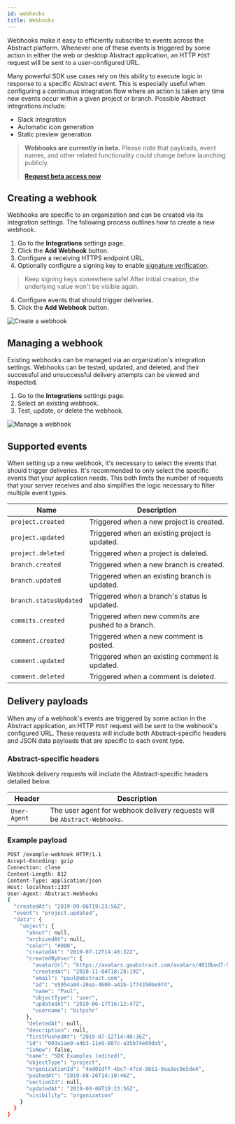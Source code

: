 ```yaml
---
id: webhooks
title: Webhooks
---
```


Webhooks make it easy to efficiently subscribe to events across the Abstract platform. Whenever one of these events is triggered by some action in either the web or desktop Abstract application, an HTTP `POST` request will be sent to a user-configured URL.

Many powerful SDK use cases rely on this ability to execute logic in response to a specific Abstract event. This is especially useful when configuring a continuous integration flow where an action is taken any time new events occur within a given project or branch. Possible Abstract integrations include:

- Slack integration
- Automatic icon generation
- Static preview generation

> **Webhooks are currently in beta.** Please note that payloads, event names, and other related functionality could change before launching publicly.
>
> [**Request beta access now**](https://docs.google.com/forms/d/e/1FAIpQLSevRBz_upT8p2YrieDRrlIKyAUAOHQ5A1xZFn2AMLlrae2rOA/viewform)

## Creating a webhook

Webhooks are specific to an organization and can be created via its integration settings. The following process outlines how to create a new webhook.

1. Go to the **Integrations** settings page.
2. Click the  **Add Webhook** button.
3. Configure a receiving HTTPS endpoint URL.
4. Optionally configure a signing key to enable [signature verification](/docs/webhooks-security).
> Keep signing keys somewhere safe! After initial creation, the underlying value won't be visible again.
4. Configure events that should trigger deliveries.
5. Click the **Add Webhook** button.

![Create a webhook](/img/create-webhook-animated.gif)

## Managing a webhook

Existing webhooks can be managed via an organization's integration settings. Webhooks can be tested, updated, and deleted, and their successful and unsuccessful delivery attempts can be viewed and inspected.

1. Go to the **Integrations** settings page.
2. Select an existing webhook.
3. Test, update, or delete the webhook.

![Manage a webhook](/img/manage-webhook-animated.gif)

## Supported events

When setting up a new webhook, it's necessary to select the events that should trigger deliveries. It's recommended to only select the specific events that your application needs. This both limits the number of requests that your server receives and also simplifies the logic necessary to filter multiple event types.

| Name | Description |
|-|-|
| `project.created` | Triggered when a new project is created. |
| `project.updated` | Triggered when an existing project is updated. |
| `project.deleted` | Triggered when a project is deleted. |
| `branch.created` | Triggered when a new branch is created. |
| `branch.updated` | Triggered when an existing branch is updated. |
| `branch.statusUpdated` | Triggered when a branch's status is updated. |
| `commits.created` | Triggered when new commits are pushed to a branch. |
| `comment.created` | Triggered when a new comment is posted. |
| `comment.updated` | Triggered when an existing comment is updated. |
| `comment.deleted` | Triggered when a comment is deleted. |

## Delivery payloads

When any of a webhook's events are triggered by some action in the Abstract application, an HTTP `POST` request will be sent to the webhook's configured URL. These requests will include both Abstract-specific headers and JSON data payloads that are specific to each event type.

### Abstract-specific headers

Webhook delivery requests will include the Abstract-specific headers detailed below.

| Header | Description |
|-|-|
| `User-Agent` | The user agent for webhook delivery requests will be `Abstract-Webhooks`. |

### Example payload

```sh
POST /example-webhook HTTP/1.1
Accept-Encoding: gzip
Connection: close
Content-Length: 812
Content-Type: application/json
Host: localhost:1337
User-Agent: Abstract-Webhooks
{
  "createdAt": "2019-09-06T19:23:56Z",
  "event": "project.updated",
  "data": {
    "object": {
      "about": null,
      "archivedAt": null,
      "color": "#000",
      "createdAt": "2019-07-12T14:40:32Z",
      "createdByUser": {
        "avatarUrl": "https://avatars.goabstract.com/avatars/4010bed7-9ada-4eb4-9d9a-09c8b095d0a2.",
        "createdAt": "2018-11-04T18:28:19Z",
        "email": "paul@abstract.com",
        "id": "e5954a04-26ea-4600-a41b-1f74350be974",
        "name": "Paul",
        "objectType": "user",
        "updatedAt": "2019-06-17T16:12:47Z",
        "username": "bitpshr"
      },
      "deletedAt": null,
      "description": null,
      "firstPushedAt": "2019-07-12T14:40:36Z",
      "id": "003a1ae0-a4b3-11e9-807c-a35b74e69da5",
      "isNew": false,
      "name": "SDK Examples (edited)",
      "objectType": "project",
      "organizationId": "4ed01dff-4bc7-47cd-8b51-9ea3ec9e5de4",
      "pushedAt": "2019-08-26T14:10:46Z",
      "sectionId": null,
      "updatedAt": "2019-09-06T19:23:56Z",
      "visibility": "organization"
    }
  }
}
```
